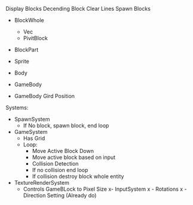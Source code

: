 Display Blocks
Decending Block
Clear Lines
Spawn Blocks


  - BlockWhole
    - Vec<blockParts>
    - PivitBlock

  - BlockPart
   - Sprite
   - Body
   - GameBody


- GameBody
  Gird Position


Systems:
 - SpawnSystem
    - If No block, spawn block, end loop
 - GameSystem
   - Has Grid
    - Loop:
       - Move Active Block Down
       - Move active block based on input
       - Collision Detection
       - If no collision end loop
       - If collision destroy block whole entity
 - TextureRenderSystem
 	- Controls GameBLock to Pixel Size
 x- InputSystem
 x	- Rotations
 x	- Direction Setting (Already do)
